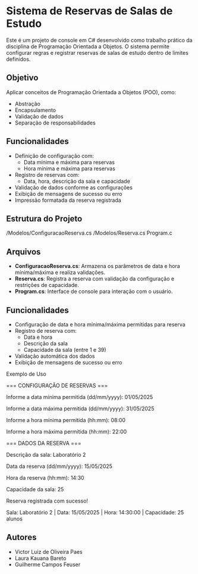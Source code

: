 # Sistema de Reservas de Salas de Estudo

Este é um projeto de console em C# desenvolvido como trabalho prático da disciplina de Programação Orientada a Objetos. O sistema permite configurar regras e registrar reservas de salas de estudo dentro de limites definidos.

## Objetivo

Aplicar conceitos de Programação Orientada a Objetos (POO), como:
- Abstração
- Encapsulamento
- Validação de dados
- Separação de responsabilidades

## Funcionalidades

- Definição de configuração com:
  - Data mínima e máxima para reservas
  - Hora mínima e máxima para reservas
- Registro de reservas com:
  - Data, hora, descrição da sala e capacidade
- Validação de dados conforme as configurações
- Exibição de mensagens de sucesso ou erro
- Impressão formatada da reserva registrada


## Estrutura do Projeto
/Modelos/ConfiguracaoReserva.cs
/Modelos/Reserva.cs
Program.c


## Arquivos

- **ConfiguracaoReserva.cs**: Armazena os parâmetros de data e hora mínima/máxima e realiza validações.
- **Reserva.cs**: Registra a reserva com validação da configuração e restrições de capacidade.
- **Program.cs**: Interface de console para interação com o usuário.

## Funcionalidades

- Configuração de data e hora mínima/máxima permitidas para reserva
- Registro de reserva com:
  - Data e hora
  - Descrição da sala
  - Capacidade da sala (entre 1 e 39)
- Validação automática dos dados
- Exibição de mensagens de sucesso ou erro

Exemplo de Uso

=== CONFIGURAÇÃO DE RESERVAS ===

Informe a data mínima permitida (dd/mm/yyyy): 01/05/2025

Informe a data máxima permitida (dd/mm/yyyy): 31/05/2025

Informe a hora mínima permitida (hh:mm): 08:00

Informe a hora máxima permitida (hh:mm): 22:00

=== DADOS DA RESERVA ===

 Descrição da sala: Laboratório 2 
 
 Data da reserva (dd/mm/yyyy): 15/05/2025
 
 Hora da reserva (hh:mm): 14:30
 
 Capacidade da sala: 25


 Reserva registrada com sucesso!
 
 Sala: Laboratório 2 | Data: 15/05/2025 | Hora: 14:30:00 | Capacidade: 25 alunos

 ## Autores
- Victor Luiz de Oliveira Paes
- Laura Kauana Bareto
- Guilherme Campos Feuser

